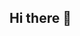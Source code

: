 ## Hi there 👋

<!--
**ampopzin/ampopzin** is a ✨ _special_ ✨ repository <p align="center">
  <img src="https://c.tenor.com/BV2Ed98knL4AAAAC/tenor.gif" alt="Coding GIF"/>
  <h1 align="center">Hey, I'm Alfin 👋🏻</h1>
</p>

---

### 👨‍💻 About Me

- 🌐 Web Developer with a passion for creating interactive experiences
- 🎓 Computer Science Student constantly expanding my knowledge
- 👨‍💻 Junior Software Developer building real-world applications
- 📚 Beginner in multiple programming languages, eager to learn and grow
- 🌴 From the beautiful state of Kerala, India

---

### 🔧 Technologies I Work With

<p align="center">
  <img src="https://img.shields.io/badge/JavaScript-F7DF1E?style=for-the-badge&logo=javascript&logoColor=black" title="JavaScript"/>
  <img src="https://img.shields.io/badge/TypeScript-3178C6?style=for-the-badge&logo=typescript&logoColor=white" title="TypeScript"/>
  <img src="https://img.shields.io/badge/Node.js-339933?style=for-the-badge&logo=nodedotjs&logoColor=white" title="Node.js"/>
  <img src="https://img.shields.io/badge/HTML5-E34F26?style=for-the-badge&logo=html5&logoColor=white" title="HTML5"/>
  <img src="https://img.shields.io/badge/CSS3-1572B6?style=for-the-badge&logo=css3&logoColor=white" title="CSS3"/>
  <img src="https://img.shields.io/badge/Python-3776AB?style=for-the-badge&logo=python&logoColor=white" title="Python"/>
  <img src="https://img.shields.io/badge/Java-ED8B00?style=for-the-badge&logo=java&logoColor=white" title="Java"/>
  <img src="https://img.shields.io/badge/PHP-777BB4?style=for-the-badge&logo=php&logoColor=white" title="PHP"/>
</p>

---

### 📊 GitHub Activity

<p align="center">
  <img src="https://github-readme-stats.vercel.app/api?username=ampopzin&show_icons=true&theme=radical" width="48%"/>
  <img src="https://github-readme-stats.vercel.app/api/top-langs/?username=ampopzin&layout=compact&theme=radical" width="48%"/>
</p>

<p align="center">
  <img src="https://github-readme-streak-stats.herokuapp.com/?user=ampopzin&theme=radical" width="48%"/>
</p> its `README.md` (this file) appears on your GitHub profile.

Here are some ideas to get you started:

- 🔭 I’m currently working on ...
- 🌱 I’m currently learning ...
- 👯 I’m looking to collaborate on ...
- 🤔 I’m looking for help with ...
- 💬 Ask me about ...
- 📫 How to reach me: ...
- 😄 Pronouns: ...
- ⚡ Fun fact: ...
-->
